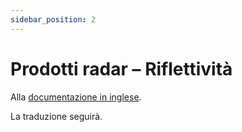 ```yaml
---
sidebar_position: 2
---
```


# Prodotti radar – Riflettività

Alla [documentazione in inglese](https://opendatadocs.meteoswiss.ch/d-radar-data/d2-reflectivity-based-radar-products).

La traduzione seguirà.
